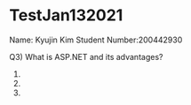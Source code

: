 # TestJan132021

Name: Kyujin Kim 
Student Number:200442930

Q3) What is ASP.NET and its advantages?

1.
2.
3.
